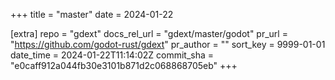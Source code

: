 +++
title = "master"
date = 2024-01-22

[extra]
repo = "gdext"
docs_rel_url = "gdext/master/godot"
pr_url = "https://github.com/godot-rust/gdext"
pr_author = ""
sort_key = 9999-01-01
date_time = 2024-01-22T11:14:02Z
commit_sha = "e0caff912a044fb30e3101b871d2c068868705eb"
+++


